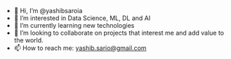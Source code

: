- 👋 Hi, I’m @yashibsaroia
- 👀 I’m interested in Data Science, ML, DL and AI
- 🌱 I’m currently learning new technologies
- 💞️ I’m looking to collaborate on projects that interest me and add value to the world.
- 📫 How to reach me: yashib.sario@gmail.com

<!---
yashibsaroia/yashibsaroia is a ✨ special ✨ repository because its `README.md` (this file) appears on your GitHub profile.
You can click the Preview link to take a look at your changes.
--->
